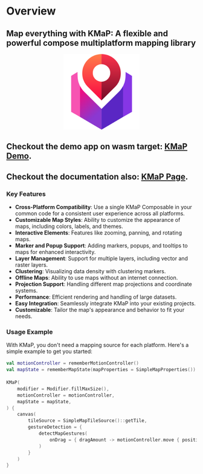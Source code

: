 
# Overview

## **Map everything with KMaP**: A flexible and powerful compose multiplatform mapping library

<div style="text-align: center;">
  <img src="/mkdocs/docs/assets/KMaP-Logo.svg" alt="KMaP-Logo" width="200" height="200">
</div>

## Checkout the demo app on wasm target: [**KMaP Demo**](https://kmap.rafambn.com/kmapdemo/).
## Checkout the documentation also: [**KMaP Page**](https://kmap.rafambn.com/).

[//]: # (!!! note "Current version [here]&#40;https://github.com/rafambn/kmap/releases&#41;.")

### Key Features

- **Cross-Platform Compatibility**: Use a single KMaP Composable in your common code for a consistent user experience across all platforms.
- **Customizable Map Styles**: Ability to customize the appearance of maps, including colors, labels, and themes.
- **Interactive Elements**: Features like zooming, panning, and rotating maps.
- **Marker and Popup Support**: Adding markers, popups, and tooltips to maps for enhanced interactivity.
- **Layer Management**: Support for multiple layers, including vector and raster layers.
- **Clustering**: Visualizing data density with clustering markers.
- **Offline Maps**: Ability to use maps without an internet connection.
- **Projection Support**: Handling different map projections and coordinate systems.
- **Performance**: Efficient rendering and handling of large datasets.
- **Easy Integration**: Seamlessly integrate KMaP into your existing projects.
- **Customizable**: Tailor the map's appearance and behavior to fit your needs.

### Usage Example

With KMaP, you don't need a mapping source for each platform. Here's a simple example to get you started:

```kotlin
val motionController = rememberMotionController()
val mapState = rememberMapState(mapProperties = SimpleMapProperties())

KMaP(
    modifier = Modifier.fillMaxSize(),
    motionController = motionController,
    mapState = mapState,
) {
    canvas(
        tileSource = SimpleMapTileSource()::getTile,
        gestureDetection = {
            detectMapGestures(
                onDrag = { dragAmount -> motionController.move { positionBy(dragAmount) } }
            )
        }
    )
}
```